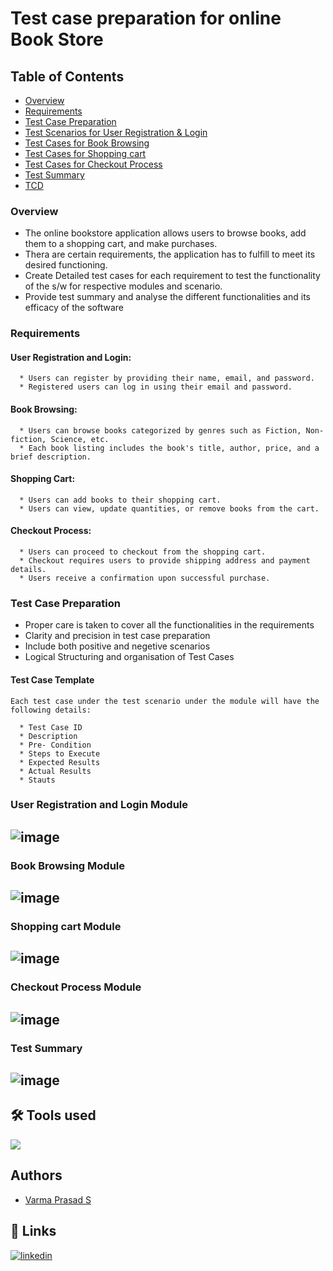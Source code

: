 # Test case preparation for online Book Store

## Table of Contents

  * [Overview](#overview)
  * [Requirements](#requirements)
  * [Test Case Preparation](#test-case-preparation)
  * [Test Scenarios for User Registration & Login](#user-registration-and-login-module)
  * [Test Cases for Book Browsing](#book-browsing-module)
  * [Test Cases for Shopping cart](#shopping-cart-module)
  * [Test Cases for Checkout Process](#checkout-process-module)
  * [Test Summary](#test-summary)
  * [TCD](https://github.com/varma-prasad/Test-case-Preparation/blob/main/Test%20Case%20Document.xlsx)

### Overview

  * The online bookstore application allows users to browse books, add them to a shopping cart, and make purchases.
  * Thera are certain requirements, the application has to fulfill to meet its desired functioning.
  * Create Detailed test cases for each requirement to test the functionality of the s/w for respective modules and scenario.
  * Provide test summary and analyse the different functionalities and its efficacy of the software

### Requirements

  #### User Registration and Login:

      * Users can register by providing their name, email, and password.
      * Registered users can log in using their email and password.
    
  #### Book Browsing:

      * Users can browse books categorized by genres such as Fiction, Non-fiction, Science, etc.
      * Each book listing includes the book's title, author, price, and a brief description.

  #### Shopping Cart:

      * Users can add books to their shopping cart.
      * Users can view, update quantities, or remove books from the cart.

  #### Checkout Process:

      * Users can proceed to checkout from the shopping cart.
      * Checkout requires users to provide shipping address and payment details.
      * Users receive a confirmation upon successful purchase.
  
### Test Case Preparation

  * Proper care is taken to cover all the functionalities in the requirements
  * Clarity and precision in test case preparation
  * Include both positive and negetive scenarios
  * Logical Structuring and organisation of Test Cases

  #### Test Case Template
  
    Each test case under the test scenario under the module will have the following details:
  
      * Test Case ID
      * Description
      * Pre- Condition
      * Steps to Execute
      * Expected Results
      * Actual Results
      * Stauts

### User Registration and Login Module

![image](https://github.com/varma-prasad/Test-case-Preparation/assets/108605375/2de4686a-4c15-4768-8d2d-a6b6de677ab0)
---

### Book Browsing Module

![image](https://github.com/varma-prasad/Test-case-Preparation/assets/108605375/7586fbf5-a1fd-44d8-91d0-a4607801e416)
---

### Shopping cart Module

![image](https://github.com/varma-prasad/Test-case-Preparation/assets/108605375/784909ba-db33-4cd0-b7c3-e2e9e2363782)
---

### Checkout Process Module

![image](https://github.com/varma-prasad/Test-case-Preparation/assets/108605375/72b6e376-1b23-4d11-aaa9-a68d78305af8)
---

### Test Summary

![image](https://github.com/varma-prasad/Test-case-Preparation/assets/108605375/0991e215-ba92-40d6-a716-e0bfd71a5bb7)
---

## 🛠 Tools used

![](https://img.shields.io/badge/Excel-v2023-orange)

## Authors

- [Varma Prasad S](https://github.com/varma-prasad)

## 🔗 Links

[![linkedin](https://img.shields.io/badge/linkedin-0A66C2?style=for-the-badge&logo=linkedin&logoColor=white)](https://www.linkedin.com/in/varma-prasad-s/)

